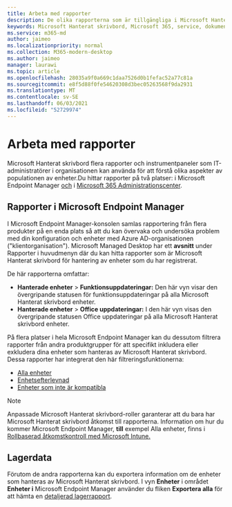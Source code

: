 ```yaml
---
title: Arbeta med rapporter
description: De olika rapporterna som är tillgängliga i Microsoft Hanterat skrivbord
keywords: Microsoft Hanterat skrivbord, Microsoft 365, service, dokumentation
ms.service: m365-md
author: jaimeo
ms.localizationpriority: normal
ms.collection: M365-modern-desktop
ms.author: jaimeo
manager: laurawi
ms.topic: article
ms.openlocfilehash: 28035a9f0a669c1daa7526d0b1fefac52a77c81a
ms.sourcegitcommit: e8f5d88f0fe54620308d3bec05263568f9da2931
ms.translationtype: MT
ms.contentlocale: sv-SE
ms.lasthandoff: 06/03/2021
ms.locfileid: "52729974"
---
```

# <a name="work-with-reports"></a>Arbeta med rapporter

Microsoft Hanterat skrivbord flera rapporter och instrumentpaneler som IT-administratörer i organisationen kan använda för att förstå olika aspekter av populationen av enheter.Du hittar rapporter på två platser: i Microsoft Endpoint Manager [och](https://endpoint.microsoft.com) i [Microsoft 365 Administrationscenter](https://admin.microsoft.com/adminportal/home?previewoff=false#/microsoftmanageddesktop). 

## <a name="reports-in-microsoft-endpoint-manager"></a>Rapporter i Microsoft Endpoint Manager

I Microsoft Endpoint Manager-konsolen samlas rapportering från flera produkter på en enda plats så att du kan övervaka och undersöka problem med din konfiguration och enheter med Azure AD-organisationen ("klientorganisation"). Microsoft Managed Desktop har ett **avsnitt** under Rapporter i huvudmenyn där du kan hitta rapporter som är Microsoft Hanterat skrivbord för hantering av enheter som du har registrerat.

De här rapporterna omfattar:
- **Hanterade enheter**  >  **Funktionsuppdateringar:** Den här vyn visar den övergripande statusen för funktionsuppdateringar på alla Microsoft Hanterat skrivbord enheter.
- **Hanterade enheter**  >  **Office uppdateringar:** I den här vyn visas den övergripande statusen Office uppdateringar på alla Microsoft Hanterat skrivbord enheter.

På flera platser i hela Microsoft Endpoint Manager kan du dessutom filtrera rapporter från andra produktgrupper för att specifikt inkludera eller exkludera dina enheter som hanteras av Microsoft Hanterat skrivbord. Dessa rapporter har integrerat den här filtreringsfunktionerna:

- [Alla enheter](/mem/intune/remote-actions/device-management#get-to-your-devices)
- [Enhetsefterlevnad](/mem/intune/fundamentals/reports#device-compliance-report-organizational)
- [Enheter som inte är kompatibla](/mem/intune/fundamentals/reports#noncompliant-devices-report-operational)

> [!NOTE]
> Anpassade Microsoft Hanterat skrivbord-roller garanterar att du bara har Microsoft Hanterat skrivbord åtkomst till rapporterna. Information om hur du kommer Microsoft Endpoint Manager, **till** exempel Alla enheter, finns i [Rollbaserad åtkomstkontroll med Microsoft Intune.](/mem/intune/fundamentals/role-based-access-control) 


 ## <a name="inventory-data"></a>Lagerdata

Förutom de andra rapporterna kan du exportera information om de enheter som hanteras av Microsoft Hanterat skrivbord. I vyn **Enheter** i området **Enheter i** Microsoft Endpoint Manager använder du fliken **Exportera alla** för att hämta en [detaljerad lagerrapport](device-inventory-report.md).